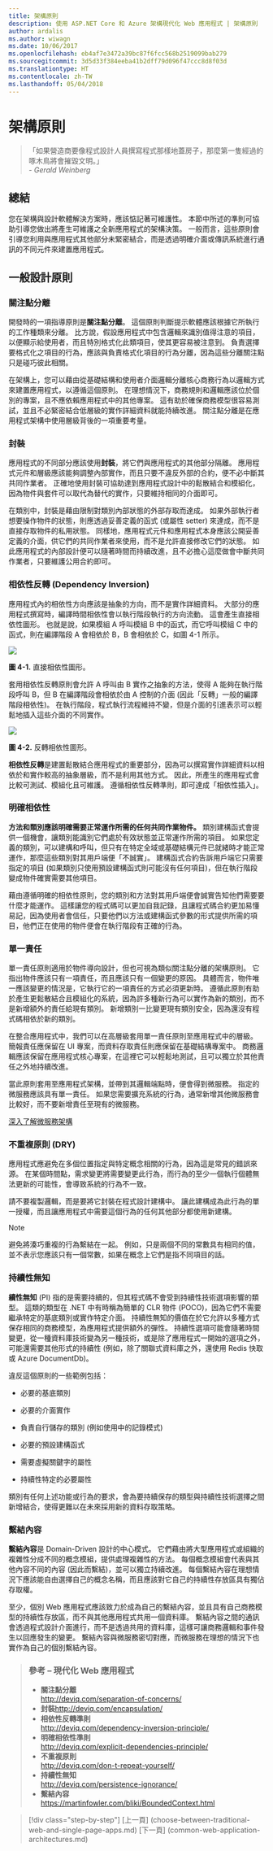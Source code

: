 ```yaml
---
title: 架構原則
description: 使用 ASP.NET Core 和 Azure 架構現代化 Web 應用程式 | 架構原則
author: ardalis
ms.author: wiwagn
ms.date: 10/06/2017
ms.openlocfilehash: eb4af7e3472a39bc87f6fcc568b2519099bab279
ms.sourcegitcommit: 3d5d33f384eeba41b2dff79d096f47ccc8d8f03d
ms.translationtype: HT
ms.contentlocale: zh-TW
ms.lasthandoff: 05/04/2018
---
```

# <a name="architectural-principles"></a>架構原則

> 「如果營造商要像程式設計人員撰寫程式那樣地蓋房子，那麼第一隻經過的啄木鳥將會摧毀文明。」  
> _\- Gerald Weinberg_

## <a name="summary"></a>總結

您在架構與設計軟體解決方案時，應該惦記著可維護性。 本節中所述的準則可協助引導您做出將產生可維護之全新應用程式的架構決策。 一般而言，這些原則會引導您利用與應用程式其他部分未緊密結合，而是透過明確介面或傳訊系統進行通訊的不同元件來建置應用程式。

## <a name="common-design-principles"></a>一般設計原則

### <a name="separation-of-concerns"></a>關注點分離

開發時的一項指導原則是**關注點分離**。 這個原則判斷提示軟體應該根據它所執行的工作種類來分離。 比方說，假設應用程式中包含邏輯來識別值得注意的項目，以便顯示給使用者，而且特別格式化此類項目，使其更容易被注意到。 負責選擇要格式化之項目的行為，應該與負責格式化項目的行為分離，因為這些分離關注點只是碰巧彼此相關。

在架構上，您可以藉由從基礎結構和使用者介面邏輯分離核心商務行為以邏輯方式來建置應用程式，以遵循這個原則。 在理想情況下，商務規則和邏輯應該位於個別的專案，且不應依賴應用程式中的其他專案。 這有助於確保商務模型很容易測試，並且不必緊密結合低層級的實作詳細資料就能持續改進。 關注點分離是在應用程式架構中使用層級背後的一項重要考量。

### <a name="encapsulation"></a>封裝

應用程式的不同部分應該使用**封裝**，將它們與應用程式的其他部分隔離。 應用程式元件和層級應該能夠調整內部實作，而且只要不違反外部的合約，便不必中斷其共同作業者。 正確地使用封裝可協助達到應用程式設計中的鬆散結合和模組化，因為物件與套件可以取代為替代的實作，只要維持相同的介面即可。

在類別中，封裝是藉由限制對類別內部狀態的外部存取而達成。 如果外部執行者想要操作物件的狀態，則應透過妥善定義的函式 (或屬性 setter) 來達成，而不是直接存取物件的私用狀態。 同樣地，應用程式元件和應用程式本身應該公開妥善定義的介面，供它們的共同作業者來使用，而不是允許直接修改它們的狀態。 如此應用程式的內部設計便可以隨著時間而持續改進，且不必擔心這麼做會中斷共同作業者，只要維護公用合約即可。

### <a name="dependency-inversion"></a>相依性反轉 (Dependency Inversion)

應用程式內的相依性方向應該是抽象的方向，而不是實作詳細資料。 大部分的應用程式撰寫時，編譯時間相依性會以執行階段執行的方向流動。 這會產生直接相依性圖形。 也就是說，如果模組 A 呼叫模組 B 中的函式，而它呼叫模組 C 中的函式，則在編譯階段 A 會相依於 B，B 會相依於 C，如圖 4-1 所示。

![](./media/image4-1.png)

**圖 4-1.** 直接相依性圖形。

套用相依性反轉原則會允許 A 呼叫由 B 實作之抽象的方法，使得 A 能夠在執行階段呼叫 B，但 B 在編譯階段會相依於由 A 控制的介面 (因此「反轉」一般的編譯階段相依性)。 在執行階段，程式執行流程維持不變，但是介面的引進表示可以輕鬆地插入這些介面的不同實作。

![](./media/image4-2.png)

**圖 4-2.** 反轉相依性圖形。

**相依性反轉**是建置鬆散結合應用程式的重要部分，因為可以撰寫實作詳細資料以相依於和實作較高的抽象層級，而不是利用其他方式。 因此，所產生的應用程式會比較可測試、模組化且可維護。 遵循相依性反轉準則，即可達成「相依性插入」。

### <a name="explicit-dependencies"></a>明確相依性

**方法和類別應該明確需要正常運作所需的任何共同作業物件。** 類別建構函式會提供一個機會，讓類別能識別它們處於有效狀態並正常運作所需的項目。 如果您定義的類別，可以建構和呼叫，但只有在特定全域或基礎結構元件已就緒時才能正常運作，那麼這些類別對其用戶端便「不誠實」。 建構函式合約告訴用戶端它只需要指定的項目 (如果類別只使用預設建構函式則可能沒有任何項目)，但在執行階段變成物件確實需要其他項目。

藉由遵循明確的相依性原則，您的類別和方法對其用戶端便會誠實告知他們需要要什麼才能運作。 這樣讓您的程式碼可以更加自我記錄，且讓程式碼合約更加易懂易記，因為使用者會信任，只要他們以方法或建構函式參數的形式提供所需的項目，他們正在使用的物件便會在執行階段有正確的行為。

### <a name="single-responsibility"></a>單一責任

單一責任原則適用於物件導向設計，但也可視為類似關注點分離的架構原則。 它指出物件應該只有一項責任，而且應該只有一個變更的原因。 具體而言，物件唯一應該變更的情況是，它執行它的一項責任的方式必須更新時。 遵循此原則有助於產生更鬆散結合且模組化的系統，因為許多種新行為可以實作為新的類別，而不是新增額外的責任給現有類別。 新增類別一比變更現有類別安全，因為還沒有程式碼相依於新的類別。

在整合應用程式中，我們可以在高層級套用單一責任原則至應用程式中的層級。 簡報責任應保留在 UI 專案，而資料存取責任則應保留在基礎結構專案中。 商務邏輯應該保留在應用程式核心專案，在這裡它可以輕鬆地測試，且可以獨立於其他責任之外地持續改進。

當此原則套用至應用程式架構，並帶到其邏輯端點時，便會得到微服務。 指定的微服務應該具有單一責任。 如果您需要擴充系統的行為，通常新增其他微服務會比較好，而不要新增責任至現有的微服務。

[深入了解微服務架構](http://aka.ms/MicroservicesEbook)

### <a name="dont-repeat-yourself-dry"></a>不重複原則 (DRY)

應用程式應避免在多個位置指定與特定概念相關的行為，因為這是常見的錯誤來源。 在某個時間點，需求變更將需要變更此行為，而行為的至少一個執行個體無法更新的可能性，會導致系統的行為不一致。

請不要複製邏輯，而是要將它封裝在程式設計建構中。 讓此建構成為此行為的單一授權，而且讓應用程式中需要這個行為的任何其他部分都使用新建構。

> [!NOTE]
> 避免將湊巧重複的行為繫結在一起。 例如，只是兩個不同的常數具有相同的值，並不表示您應該只有一個常數，如果在概念上它們是指不同項目的話。

### <a name="persistence-ignorance"></a>持續性無知

**續性無知** (PI) 指的是需要持續的，但其程式碼不會受到持續性技術選項影響的類型。 這類的類型在 .NET 中有時稱為簡單的 CLR 物件 (POCO)，因為它們不需要繼承特定的基底類別或實作特定介面。 持續性無知的價值在於它允許以多種方式保存相同的商務模型，為應用程式提供額外的彈性。 持續性選項可能會隨著時間變更，從一種資料庫技術變為另一種技術，或是除了應用程式一開始的選項之外，可能還需要其他形式的持續性 (例如，除了關聯式資料庫之外，還使用 Redis 快取或 Azure DocumentDb)。

違反這個原則的一些範例包括：

-   必要的基底類別

-   必要的介面實作

-   負責自行儲存的類別 (例如使用中的記錄模式)

-   必要的預設建構函式

-   需要虛擬關鍵字的屬性

-   持續性特定的必要屬性

類別有任何上述功能或行為的要求，會為要持續保存的類型與持續性技術選擇之間新增結合，使得更難以在未來採用新的資料存取策略。

### <a name="bounded-contexts"></a>繫結內容

**繫結內容**是 Domain-Driven 設計的中心模式。 它們藉由將大型應用程式或組織的複雜性分成不同的概念模組，提供處理複雜性的方法。 每個概念模組會代表與其他內容不同的內容 (因此而繫結)，並可以獨立持續改進。 每個繫結內容在理想情況下應該能自由選擇自己的概念名稱，而且應該對它自己的持續性存放區具有獨佔存取權。

至少，個別 Web 應用程式應該致力於成為自己的繫結內容，並且具有自己商務模型的持續性存放區，而不與其他應用程式共用一個資料庫。 繫結內容之間的通訊會透過程式設計介面進行，而不是透過共用的資料庫，這樣可讓商務邏輯和事件發生以回應發生的變更。 繫結內容與微服務密切對應，而微服務在理想的情況下也實作為自己的個別繫結內容。

> ### <a name="references--modern-web-applications"></a>參考 – 現代化 Web 應用程式
> - **關注點分離**  
> <http://deviq.com/separation-of-concerns/>
> - **封裝**<http://deviq.com/encapsulation/>
> - **相依性反轉準則**  
> <http://deviq.com/dependency-inversion-principle/>
> - **明確相依性準則**  
> <http://deviq.com/explicit-dependencies-principle/>
> - **不重複原則**  
> <http://deviq.com/don-t-repeat-yourself/>
> - **持續性無知**  
> <http://deviq.com/persistence-ignorance/>
> - **繫結內容**  
> <https://martinfowler.com/bliki/BoundedContext.html>

> [!div class="step-by-step"]
[上一頁] (choose-between-traditional-web-and-single-page-apps.md) [下一頁] (common-web-application-architectures.md)

